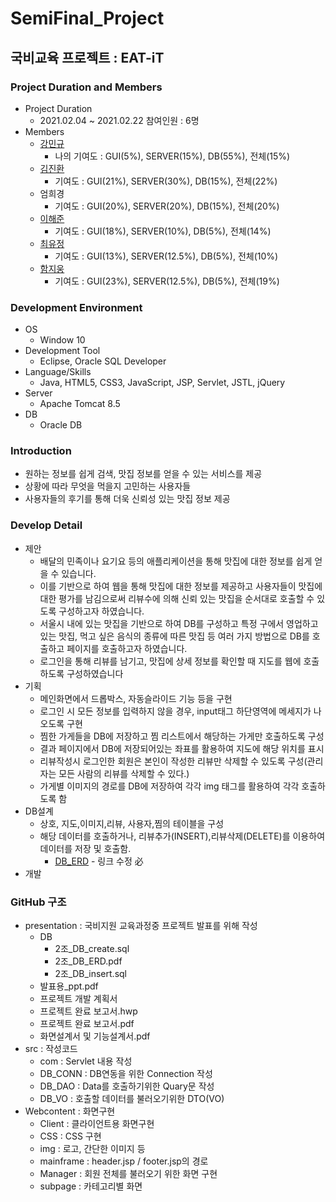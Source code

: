 # SemiFinal_Project


## 국비교육 프로젝트 : EAT-iT
### Project Duration and Members
+ Project Duration
    + 2021.02.04 ~ 2021.02.22 참여인원 : 6명
+ Members
    + [강민규](https://github.com/min1461/)
        + 나의 기여도 : GUI(5%), SERVER(15%), DB(55%), 전체(15%) 
    + [김진환](https://github.com/stux12/)
        + 기여도 : GUI(21%), SERVER(30%), DB(15%), 전체(22%)
    + 엄희경
        + 기여도 : GUI(20%), SERVER(20%), DB(15%), 전체(20%)
    + [이해준](https://github.com/dlgowns)
        + 기여도 : GUI(18%), SERVER(10%), DB(5%), 전체(14%)
    + [최유정](https://github.com/sun0326)
        + 기여도 : GUI(13%), SERVER(12.5%), DB(5%), 전체(10%)
    + [함지웅](https://github.com/dbtkaqkf)
        + 기여도 : GUI(23%), SERVER(12.5%), DB(5%), 전체(19%)
        
### Development Environment
+ OS
    + Window 10
+ Development Tool
    + Eclipse, Oracle SQL Developer
+ Language/Skills
    + Java, HTML5, CSS3, JavaScript, JSP, Servlet, JSTL, jQuery
+ Server
    + Apache Tomcat 8.5  
+ DB
    + Oracle DB

### Introduction
+ 원하는 정보를 쉽게 검색, 맛집 정보를 얻을 수 있는 서비스를 제공
+ 상황에 따라 무엇을 먹을지 고민하는 사용자들
+ 사용자들의 후기를 통해 더욱 신뢰성 있는 맛집 정보 제공

### Develop Detail
+ 제안
    + 배달의 민족이나 요기요 등의 애플리케이션을 통해 맛집에 대한 정보를 쉽게 얻을 수 있습니다.
    + 이를 기반으로 하여 웹을 통해 맛집에 대한 정보를 제공하고 사용자들이 맛집에 대한 평가를 남김으로써 리뷰수에 의해 신뢰 있는 맛집을 순서대로 호출할 수 있도록 구성하고자 하였습니다.
    + 서울시 내에 있는 맛집을 기반으로 하여 DB를 구성하고 특정 구에서 영업하고 있는 맛집, 먹고 싶은 음식의 종류에 따른 맛집 등 여러 가지 방법으로 DB를 호출하고 페이지를 호출하고자 하였습니다.
    + 로그인을 통해 리뷰를 남기고, 맛집에 상세 정보를 확인할 때 지도를 웹에 호출하도록 구성하였습니다
+ 기획
    + 메인화면에서 드롭박스, 자동슬라이드 기능 등을 구현
    + 로그인 시 모든 정보를 입력하지 않을 경우, input태그 하단영역에 메세지가 나오도록 구현
    + 찜한 가게들을 DB에 저장하고 찜 리스트에서 해당하는 가게만 호출하도록 구성
    + 결과 페이지에서 DB에 저장되어있는 좌표를 활용하여 지도에 해당 위치를 표시
    + 리뷰작성시 로그인한 회원은 본인이 작성한 리뷰만 삭제할 수 있도록 구성(관리자는 모든 사람의 리뷰를 삭제할 수 있다.)
    + 가게별 이미지의 경로를 DB에 저장하여 각각 img 태그를 활용하여 각각 호출하도록 함
+ DB설계
    + 상호, 지도,이미지,리뷰, 사용자,찜의 테이블을 구성
    + 해당 데이터를 호출하거나, 리뷰추가(INSERT),리뷰삭제(DELETE)를 이용하여 데이터를 저장 및 호출함.
        + [DB_ERD](./presentation/DB/2조_DB_ERD.pdf) - 링크 수정 必 
+ 개발

### GitHub 구조
- presentation : 국비지원 교육과정중 프로젝트 발표를 위해 작성
    - DB
      - 2조_DB_create.sql
      - 2조_DB_ERD.pdf
      - 2조_DB_insert.sql 
    - 발표용_ppt.pdf
    - 프로젝트 개발 계획서
    - 프로젝트 완료 보고서.hwp
    - 프로젝트 완료 보고서.pdf
    - 화면설계서 및 기능설계서.pdf
- src : 작성코드
    - com : Servlet 내용 작성
    - DB_CONN : DB연동을 위한 Connection 작성
    - DB_DAO : Data를 호출하기위한 Quary문 작성
    - DB_VO : 호출할 데이터를 불러오기위한 DTO(VO)
- Webcontent : 화면구현
    - Client : 클라이언트용 화면구현
    - CSS : CSS 구현
    - img : 로고, 간단한 이미지 등
    - mainframe : header.jsp / footer.jsp의 경로
    - Manager : 회원 전체를 불러오기 위한 화면 구현
    - subpage : 카테고리별 화면 

